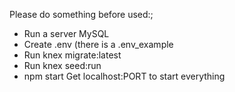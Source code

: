 Please do something before used:;
  - Run a server MySQL
  - Create .env (there is a .env_example
  - Run knex migrate:latest
  - Run knex seed:run
  - npm start
Get localhost:PORT to start everything
